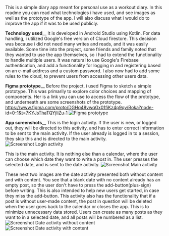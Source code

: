 This is a simple diary app meant for personal use as a workout diary. 
In this readme you can read what technologies i have used, and see images as well as the prototype of the app. I will also discuss what i would do to improve the app if it was to be used publicly.

**Technology used**__
It is developed in Android Studio using Kotlin. For data handling, i utilized Google's free version of Cloud firestore. This decision was because i did not need many writes and reads, and it was easily available. Some time into the project, some friends and family noted that they wanted to use the app themselves, so i had to extend the functionality to handle multiple users. It was natural to use Google's Firebase authentication, and add a functionality for logging in and registering based on an e-mail address and a custom password. I also now had to add some rules to the cloud, to prevent users from accessing other users data.

**Figma prototype**__
Before the project, i used Figma to sketch a simple prototype. This was primarily to explore color choices and mapping of components. Her is a link you can use to access the flow of the prototype, and underneath are some screenshots of the prototype.
https://www.figma.com/proto/DGHq48vwqGx01fiKz4p9qv/Boka?node-id=0-1&t=7KYJsThaTQYjIiZu-1
![Figma prototype](figma_prototype.png)

**App screenshots**__
This is the login activity. If the user is new, or logged out, they will be directed to this activity, and has to enter correct information to be sent to the main activity. If the user already is logged in to a session, they skip this and is directed to the main activity.
![Screenshot Login activity](Screenshot_loginactivity.png)

This is the main activity. It is nothing else than a calendar, where the user can choose which date they want to write a post in. The user presses the selected date, and is sent to the date activity.
![Screenshot Main activity](Screenshot_mainactivity.png)

These next two images are the date activity presented both without content and with content. You see that a blank date with no content already has an empty post, so the user don't have to press the add-button(plus-sign) before writing. This is also intended to help new users get started, in case they miss the add-button. This activity also has the functionality that if a post is without user-made content, the post in question will be deleted when the user goes back to the calendar or closes the app. This is to minimize unnecessary data stored. Users can create as many posts as they want to in a selected date, and all posts will be numbered as a list.
![Screenshot Date activity without content](Screenshot_dateactivity_nocontent.png)
![Screenshot Date activity with content](Screenshot_dateactivity_content.png)

